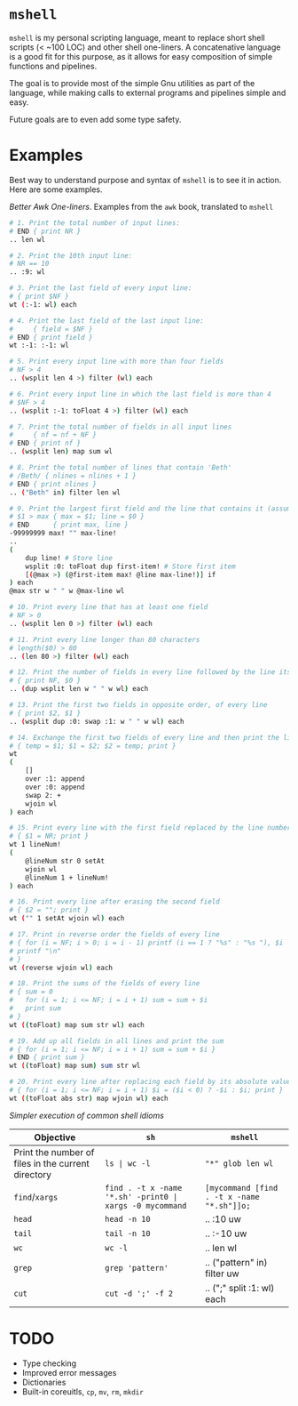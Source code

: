 # `mshell`

`mshell` is my personal scripting language, meant to replace short shell scripts (< ~100 LOC) and other shell one-liners.
A concatenative language is a good fit for this purpose, as it allows for easy composition of simple functions and pipelines.

The goal is to provide most of the simple Gnu utilities as part of the language,
while making calls to external programs and pipelines simple and easy.

Future goals are to even add some type safety.

# Examples

Best way to understand purpose and syntax of `mshell` is to see it in action. Here are some examples.

*Better Awk One-liners*. Examples from the `awk` book, translated to `mshell`

```sh
# 1. Print the total number of input lines:
# END { print NR }
.. len wl

# 2. Print the 10th input line:
# NR == 10
.. :9: wl

# 3. Print the last field of every input line:
# { print $NF }
wt (:-1: wl) each

# 4. Print the last field of the last input line:
#     { field = $NF }
# END { print field }
wt :-1: :-1: wl

# 5. Print every input line with more than four fields
# NF > 4
.. (wsplit len 4 >) filter (wl) each

# 6. Print every input line in which the last field is more than 4
# $NF > 4
.. (wsplit :-1: toFloat 4 >) filter (wl) each

# 7. Print the total number of fields in all input lines
#     { nf = nf + NF }
# END { print nf }
.. (wsplit len) map sum wl

# 8. Print the total number of lines that contain 'Beth'
# /Beth/ { nlines = nlines + 1 }
# END { print nlines }
.. ("Beth" in) filter len wl

# 9. Print the largest first field and the line that contains it (assumes some $1 is positive):
# $1 > max { max = $1; line = $0 }
# END      { print max, line }
-99999999 max! "" max-line!
..
(
    dup line! # Store line
    wsplit :0: toFloat dup first-item! # Store first item
    [(@max >) (@first-item max! @line max-line!)] if
) each
@max str w " " w @max-line wl

# 10. Print every line that has at least one field
# NF > 0
.. (wsplit len 0 >) filter (wl) each

# 11. Print every line longer than 80 characters
# length($0) > 80
.. (len 80 >) filter (wl) each

# 12. Print the number of fields in every line followed by the line itself
# { print NF, $0 }
.. (dup wsplit len w " " w wl) each

# 13. Print the first two fields in opposite order, of every line
# { print $2, $1 }
.. (wsplit dup :0: swap :1: w " " w wl) each

# 14. Exchange the first two fields of every line and then print the line
# { temp = $1; $1 = $2; $2 = temp; print }
wt
(
    []
    over :1: append
    over :0: append
    swap 2: +
    wjoin wl
) each

# 15. Print every line with the first field replaced by the line number
# { $1 = NR; print }
wt 1 lineNum!
(
    @lineNum str 0 setAt
    wjoin wl
    @lineNum 1 + lineNum!
) each

# 16. Print every line after erasing the second field
# { $2 = ""; print }
wt ("" 1 setAt wjoin wl) each

# 17. Print in reverse order the fields of every line
# { for (i = NF; i > 0; i = i - 1) printf (i == 1 ? "%s" : "%s "), $i
# printf "\n"
# }
wt (reverse wjoin wl) each

# 18. Print the sums of the fields of every line
# { sum = 0
#   for (i = 1; i <= NF; i = i + 1) sum = sum + $i
#   print sum
# }
wt ((toFloat) map sum str wl) each

# 19. Add up all fields in all lines and print the sum
# { for (i = 1; i <= NF; i = i + 1) sum = sum + $i }
# END { print sum }
wt ((toFloat) map sum) sum str wl

# 20. Print every line after replacing each field by its absolute value
# { for (i = 1; i <= NF; i = i + 1) $i = ($i < 0) ? -$i : $i; print }
wt ((toFloat abs str) map wjoin wl) each

```


*Simpler execution of common shell idioms*

| Objective | `sh` | `mshell` |
|-----------|-----|----------|
| Print the number of files in the current directory | `ls \| wc -l`                                                | `"*" glob len wl` |
| `find`/`xargs`                                     |  `find . -t x -name '*.sh' -print0 \|  xargs -0 mycommand`   | `[mycommand [find . -t x -name "*.sh"]]o;` |
| `head` | `head -n 10` | .. :10 uw |
| `tail` | `tail -n 10` | .. :-10 uw |
| `wc` | `wc -l` | .. len wl |
| `grep` | `grep 'pattern'` | .. ("pattern" in) filter uw |
| `cut` | `cut -d ';' -f 2` | .. (";" split :1: wl) each |


# TODO

- Type checking
- Improved error messages
- Dictionaries
- Built-in coreuitls, `cp`, `mv`, `rm`, `mkdir`
